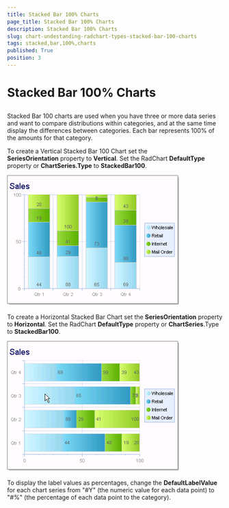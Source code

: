 ```yaml
---
title: Stacked Bar 100% Charts
page_title: Stacked Bar 100% Charts
description: Stacked Bar 100% Charts
slug: chart-undestanding-radchart-types-stacked-bar-100-charts
tags: stacked,bar,100%,charts
published: True
position: 3
---
```


# Stacked Bar 100% Charts



## 

Stacked Bar 100 charts are used when you have three or more data series and want to compare distributions within categories, and at the same time display the differences between categories. Each bar represents 100% of the amounts for that category.  

To create a Vertical Stacked Bar 100 Chart set the __SeriesOrientation__ property to __Vertical__. Set the RadChart __DefaultType__ property or __ChartSeries.Type__ to __StackedBar100__.

![chart-undestanding-radchart-types-stacked-bar-100-charts 001](images/chart-undestanding-radchart-types-stacked-bar-100-charts001.png)

To create a Horizontal Stacked Bar Chart set the __SeriesOrientation__ property to __Horizontal__. Set the RadChart __DefaultType__ property or __ChartSeries__.Type to __StackedBar100__.

![chart-undestanding-radchart-types-stacked-bar-100-charts 002](images/chart-undestanding-radchart-types-stacked-bar-100-charts002.png)

To display the label values as percentages, change the __DefaultLabelValue__ for each chart series from "#Y" (the numeric value for each data point) to "#%" (the percentage of each data point to the category).
        
